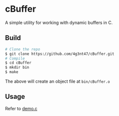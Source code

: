 # cBuffer

A simple utility for working with dynamic buffers in C.

## Build

```bash
# Clone the repo
$ git clone https://github.com/4g3nt47/cBuffer.git
# Compile
$ cd cBuffer
$ mkdir bin
$ make
```

The above will create an object file at `bin/cBuffer.o`

## Usage

Refer to [demo.c](/demo.c)

